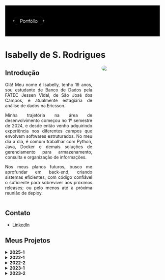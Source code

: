 <p align="center">
  <img src="./header.png" alt="Header" width="800">
</p>

# Isabelly de S. Rodrigues

<img style="margin: 0 0 20px 20px; float: right; width: 190px; height: auto; border-radius: 12px;" src="https://avatars.githubusercontent.com/u/164695350?v=4">

<div style="margin-right: 220px;">

## Introdução

<div style="text-align: justify;">
Olá!
Meu nome é Isabelly, tenho 19 anos, sou estudante de Banco de Dados pela FATEC Jessen Vidal, de São José dos Campos, e atualmente estagiária de análise de dados na Ericsson.  

Minha trajetória na área de desenvolvimento começou no 1º semestre de 2024, e desde então venho adquirindo experiência nos diferentes campos que envolvem softwares estruturados. No meu dia a dia, é comum trabalhar com Python, Java, Docker e demais soluções de gerenciamento para armazenamento, consulta e organização de informações.  

Nos meus planos futuros, busco me aprofundar em back-end, criando sistemas eficientes, com código confiável o suficiente para sobreviver aos próximos releases; ou pelo menos até a próxima reunião de deploy. 
</div>

<div style="clear: both;"></div>

## Contato
* [LinkedIn](https://www.linkedin.com/in/isabelly-rdgs/)

## Meus Projetos

<details>
  <summary><strong>2025-1</strong></summary>

Em parceria com a empresa Altave, foi desenvolvido um sistema web para monitoramento de funcionários de empresas terceiras em áreas de manutenção. O sistema foi pensado a fim de permitir o cadastro de empresas e profissionais, incluindo fotos, e oferecendo uma filtragem de informações completa (por data, empresa e profissional). É possível visualização de dados de forma gráfica em um dashboard interativo, bem como extrair relatórios detalhados para análise de desempenho e controle de horas trabalhadas.

O projeto contou com uma API para consumo de dados e uma modelagem de banco de dados relacional eficiente, garantindo integridade e organização das informações. O design do front-end é minimalista e intuitivo, facilitando a navegação e o uso diário do sistema. Além disso, o sistema possui funcionalidades de gestão de acesso, permitindo que usuários se autentiquem por e-mail e senha, e registra um histórico de alterações realizadas nos pontos, assegurando transparência e controle das informações por meio de controle de acesso baseado em papéis (RBAC). Também há suporte à criação de cargos e definição de pagamentos com base nas horas trabalhadas, integrando todas as necessidades de monitoramento e gestão de funcionários terceirizados em um único ambiente digital.

<div align="center">
  <img src="pontual.gif" alt="Descrição do GIF" width="500">
</div>

[GIT](https://github.com/Steam-Ducks/point-system)

#### Tecnologias Utilizadas
[![My Skills](https://skillicons.dev/icons?i=java,spring,vue,git,supabase,postgres,figma,github,idea,vscode,&theme=light)](https://skillicons.dev)

#### Contribuições Pessoais
Atuei como Scrum Master, coordenando reuniões diárias e de planejamento (daily/planning) e alinhando expectativas entre Product Owner, equipe e stakeholders, garantindo o fluxo contínuo do projeto. Além disso, acompanhei o roteiro de desenvolvimento, a manutenção do repositório e a produtividade da equipe por meio do Jira, identificando pontos de melhoria e promovendo soluções em cima da metodologia ágil SCRUM.

Contribuí com a implementação de testes unitários em Java para nossas controllers (Employee, Company, Dashboard, Auth, Position, TimeRecords e User), assegurando a qualidade e cobertura do backend. Minha participação nos merges de pull requests foi, principalmente, na análise e validação do código garantindo que as funcionalidades fossem integradas de forma consistente e no conjunto da equipe como um todo. 

#### Hard Skills
* **Java & Spring Boot:** desenvolvimento de controllers, serviços e integração com banco de dados;

* **JUnit & Testes Unitários/Integração:** criação de testes abrangentes para múltiplos módulos do backend;

* **Git & GitHub:** gerenciamento de branches, merges, pull requests e manutenção de repositório; 

* **Banco de dados H2:** configuração para testes locais;

* **Jira:** acompanhamento de produtividade, tarefas e gerenciamento de sprints; 

#### Soft Skills
* **Liderança e Coordenação de Equipe:** condução de reuniões diárias e alinhamento de prioridades, garantindo o progresso do projeto.

* **Comunicação Eficaz:** interface constante com Product Owner e stakeholders para definir expectativas e esclarecer requisitos.

* **Organização e Planejamento:** manutenção de roteiro, documentação e estrutura de repositório organizada.

* **Resolução de Problemas:** identificação de impedimentos e proposição de soluções ágeis para manter o ritmo de desenvolvimento.

</details>

<details>
  <summary><strong>2022-1</strong></summary>
Conteúdo do projeto 2022-1...
</details>

<details>
  <summary><strong>2022-2</strong></summary>
Conteúdo do projeto 2022-2...
</details>

<details>
  <summary><strong>2023-1</strong></summary>
Conteúdo do projeto 2023-1...
</details>

<details>
  <summary><strong>2023-2</strong></summary>
Conteúdo do projeto 2023-2...
</details>
